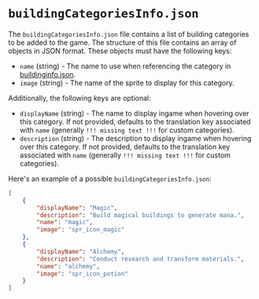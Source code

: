 # `buildingCategoriesInfo.json`

The `buildingCategoriesInfo.json` file contains a list of building categories to be added to the game. The structure of this file contains an array of objects in JSON format. These objects must have the following keys:

- `name` (string) - The name to use when referencing the category in [buildinginfo.json](buildinginfo.json.html).
- `image` (string) - The name of the sprite to display for this category.

Additionally, the following keys are optional:

- `displayName` (string) - The name to display ingame when hovering over this category. If not provided, defaults to the translation key associated with `name` (generally `!!! missing text !!!` for custom categories).
- `description` (string) - The description to display ingame when hovering over this category. If not provided, defaults to the translation key associated with `name` (generally `!!! missing text !!!` for custom categories).

Here's an example of a possible `buildingCategoriesInfo.json`:

```json
[
	{
		"displayName": "Magic",
		"description": "Build magical buildings to generate mana.",
		"name": "magic",
		"image": "spr_icon_magic"
	},
	{
		"displayName": "Alchemy",
		"description": "Conduct research and transform materials.",
		"name": "alchemy",
		"image": "spr_icon_potion"
	}
]
```